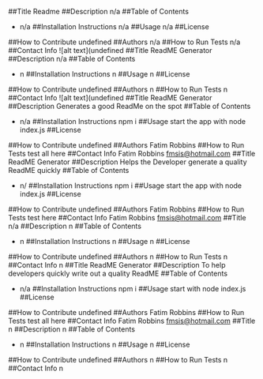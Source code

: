 ##Title 
Readme
##Description 
n/a
##Table of Contents 
-  n/a
##Installation Instructions 
n/a
##Usage 
n/a
##License 

##How to Contribute 
undefined
##Authors 
n/a
##How to Run Tests
n/a
##Contact Info
![alt text](undefined
##Title 
ReadME Generator
##Description 
n/a
##Table of Contents 
-  n
##Installation Instructions 
n
##Usage 
n
##License 

##How to Contribute 
undefined
##Authors 
n
##How to Run Tests
n
##Contact Info
![alt text](undefined
##Title 
ReadME Generator
##Description 
Generates a good ReadMe on the spot
##Table of Contents 
-  n/a
##Installation Instructions 
npm i
##Usage 
start the app with node index.js
##License 

##How to Contribute 
undefined
##Authors 
Fatim Robbins
##How to Run Tests
test all here
##Contact Info
Fatim Robbins fmsis@hotmail.com
##Title 
ReadME Generator
##Description 
Helps the Developer generate a quality ReadME quickly
##Table of Contents 
-  n/
##Installation Instructions 
npm i
##Usage 
start the app with node index.js
##License 

##How to Contribute 
undefined
##Authors 
Fatim Robbins
##How to Run Tests
test here
##Contact Info
Fatim Robbins fmsis@hotmail.com
##Title 
n/a
##Description 
n
##Table of Contents 
-  n
##Installation Instructions 
n
##Usage 
n
##License 

##How to Contribute 
undefined
##Authors 
n
##How to Run Tests
n
##Contact Info
n
##Title 
ReadME Generator
##Description 
To help developers quickly write out a quality ReadME
##Table of Contents 
-  n/a
##Installation Instructions 
npm i
##Usage 
start with node index.js
##License 

##How to Contribute 
undefined
##Authors 
Fatim Robbins
##How to Run Tests
test all here
##Contact Info
Fatim Robbins fmsis@hotmail.com
##Title 
n
##Description 
n
##Table of Contents 
-  n
##Installation Instructions 
n
##Usage 
n
##License 

##How to Contribute 
undefined
##Authors 
n
##How to Run Tests
n
##Contact Info
n
